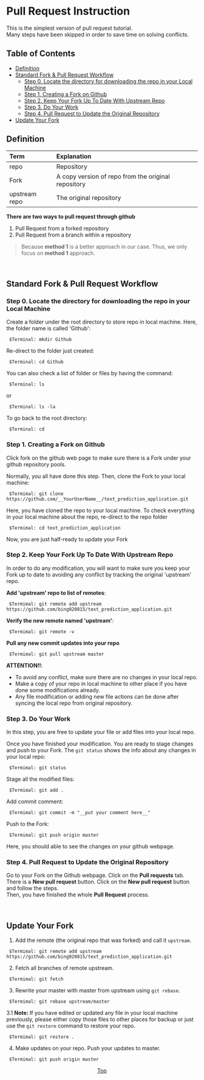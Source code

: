 # Pull Request Instruction
This is the simplest version of pull request tutorial.   
Many steps have been skipped in order to save time on solving conflicts.  

## Table of Contents
* <a href="#definition">Definition</a>
* <a href="#workflow">Standard Fork & Pull Request Workflow</a>
	- <a href="#step0">Step 0. Locate the directory for downloading the repo in your Local Machine</a>
	- <a href="#step1">Step 1. Creating a Fork on Github</a>
	- <a href="#step2">Step 2. Keep Your Fork Up To Date With Upstream Repo</a>
	- <a href="#step3">Step 3. Do Your Work</a>
	- <a href="#step3">Step 4. Pull Request to Update the Original Repository</a>
* <a href="#updatefork">Update Your Fork</a>



## <span id="definition">Definition</span>
Term | Explanation
:--|:--
repo |Repository
Fork |A copy version of repo from the original repository 
upstream repo| The original repository  


__There are two ways to pull request through github__  
  1. Pull Request from a forked repository  
  2. Pull Request from a branch within a repository  

> Because __method 1__ is a better approach in our case. Thus, we only focus on __method 1__ approach.
    
<p><br></p>

## <span id="workflow">Standard Fork & Pull Request Workflow</span>
### <span id="step0">Step 0. Locate the directory for downloading the repo in your Local Machine</span>

Create a folder under the root directory to store repo in local machine. Here, the folder name is called 'Github': 
```
 $Terminal: mkdir Github     
```

Re-direct to the folder just created:
```
 $Terminal: cd Github
```
  
You can also check a list of folder or files by having the command:
```
 $Terminal: ls 
```
or 
```
 $Terminal: ls -la
```
  
To go back to the root directory:
```
 $Terminal: cd
```



### <span id="step1">Step 1. Creating a Fork on Github</span>
Click fork on the github web page to make sure there is a Fork under your github repository pools.  

Normally, you all have done this step. Then, clone the Fork to your local machine:
```
 $Termimal: git clone https://github.com/__YourUserName__/text_prediction_application.git
```

Here, you have cloned the repo to your local machine.
To check everything in your local machine about the repo, re-direct to the repo folder
```
 $Termimal: cd text_prediction_application
```
Now, you are just half-ready to update your Fork




### <span id="step2">Step 2. Keep Your Fork Up To Date With Upstream Repo</span>
In order to do any modification, you will want to make sure you keep your Fork up to date to avoiding any conflict by tracking the original 'upstream' repo.

__Add 'upstream' repo to list of remotes__:
```
 $Termimal: git remote add upstream https://github.com/bing020815/text_prediction_application.git
```

__Verify the new remote named 'upstream'__:
```
 $Termimal: git remote -v
```


__Pull any new commit updates into your repo__
```
 $Termimal: git pull upstream master
```

__ATTENTION!!__:

*  To avoid any conflict, make sure there are no changes in your local repo. 
*  Make a copy of your repo in local machine to other place if you have done some modifications already. 
*  Any file modification or adding new file actions can be done after syncing the local repo from original repository.




### <span id="step3">Step 3. Do Your Work</span>
In this step, you are free to update your file or add files into your local repo.

Once you have finished your modification. You are ready to stage changes and push to your Fork.
The `git status` shows the info about any changes in your local repo:
```
 $Termimal: git status
```

Stage all the modified files:
```
 $Termimal: git add .
```

Add commit comment:
```
 $Termimal: git commit -m "__put your comment here__"
```

Push to the Fork:
```
 $Termimal: git push origin master
```

Here, you should able to see the changes on your github webpage.  


### <span id="step4">Step 4. Pull Request to Update the Original Repository</span>
Go to your Fork on the Github webpage. Click on the __Pull requests__ tab.   
There is a __New pull request__ button. Click on the __New pull request__ button and follow the steps.  
Then, you have finished the whole __Pull Request__ process.  

<p><br></p>


## <span id="updatefork">Update Your Fork</span>

1. Add the remote (the original repo that was forked) and call it `upstream`.
```
 $Termimal: git remote add upstream https://github.com/bing020815/text_prediction_application.git
```

2. Fetch all branches of remote upstream.
```
 $Termimal: git fetch
```

3. Rewrite your master with master from upstream using `git rebase`.
```
 $Termimal: git rebase upstream/master 
```
3.1 <strong>Note: </strong> If you have edited or updated any file in your local machine previously, please either copy those files to other places for backup or just use the `git restore` command to restore your repo.
```
 $Termimal: git restore . 
```

4. Make updates on your repo. Push your updates to master.
```
 $Termimal: git push origin master 
```




[<p align='center'>Top</p>](#pull-request-instruction)
